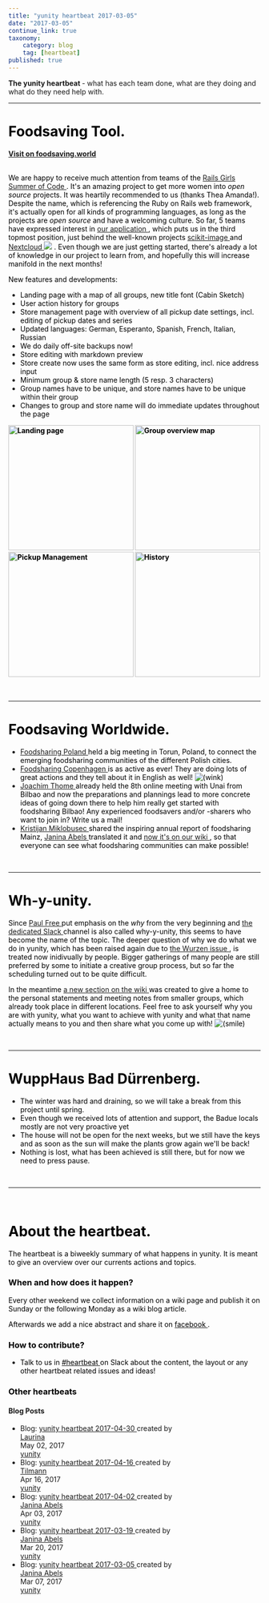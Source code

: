```yaml
---
title: "yunity heartbeat 2017-03-05"
date: "2017-03-05"
continue_link: true
taxonomy:
    category: blog
    tag: [heartbeat]
published: true
---
```


<div class="wiki-content">
 <p>
  <strong>
   The yunity heartbeat
  </strong>
  - what has each team done, what are they doing and what do they need help with.
 </p>
 <hr/>
 <h1 id="yunityheartbeat2017-03-05-FoodsavingTool.">
  <span style="color: rgb(0,0,0);">
   <strong>
    Foodsaving Tool.
   </strong>
  </span>
 </h1>
 <p>
  <span style="color: rgb(0,0,0);">
   <strong>
    <strong>
     <a class="external-link" href="https://foodsaving.world/" rel="nofollow">
      Visit on foodsaving.world
     </a>
    </strong>
   </strong>
  </span>
 </p>
 <p>
  <span style="color: rgb(0,0,0);">
   <strong>
    <strong>
     <br/>
    </strong>
   </strong>
   We are
   <strong>
   </strong>
   happy to receive much attention from teams of the
   <a class="external-link" href="http://railsgirlssummerofcode.org" rel="nofollow">
    Rails Girls Summer of Code
   </a>
   . It's an amazing project to get more women into
   <em>
    open source
   </em>
   projects. It was heartily recommended to us (thanks Thea Amanda!). Despite the name, which is referencing the Ruby on Rails web framework, it's actually open for all kinds of programming languages, as long as the projects are
   <em>
    open source
   </em>
   and have a welcoming culture. So far, 5 teams have expressed interest in
   <a class="external-link" href="https://teams.railsgirlssummerofcode.org/projects/129-foodsaving-and-foodsharing" rel="nofollow">
    our application
   </a>
   , which puts us in the third topmost position, just behind the well-known projects
   <a class="external-link" href="https://teams.railsgirlssummerofcode.org/projects/167-scikit-image" rel="nofollow">
    scikit-image
   </a>
   and
   <a class="external-link" href="https://teams.railsgirlssummerofcode.org/projects/150-nextcloud" rel="nofollow">
    Nextcloud
   </a>
   <span class="confluence-embedded-file-wrapper">
    <img class="confluence-embedded-image emoticon emoticon-wink confluence-external-resource" data-image-src="https://yunity.atlassian.net/wiki/s/2055247333/6452/fc91a50a1428acede3068fdabe2ff601f19e2083/1000.1002.3/_/images/icons/emoticons/wink.png" src="https://yunity.atlassian.net/wiki/s/2055247333/6452/fc91a50a1428acede3068fdabe2ff601f19e2083/1000.1002.3/_/images/icons/emoticons/wink.png"/>
   </span>
   . Even though we are just getting started, there's already a lot of knowledge in our project to learn from, and hopefully this will increase manifold in the next months!
  </span>
 </p>
 <p>
  <span style="color: rgb(0,0,0);">
   New features and developments:
   <br/>
  </span>
 </p>
 <ul>
  <li>
   <span style="color: rgb(0,0,0);">
    Landing page with a map of all groups, new title font (Cabin Sketch)
   </span>
  </li>
  <li>
   <span style="color: rgb(0,0,0);">
    User action history for groups
   </span>
  </li>
  <li>
   <span style="color: rgb(0,0,0);">
    Store management page with overview of all pickup date settings, incl. editing of pickup dates and series
   </span>
  </li>
  <li>
   <span style="color: rgb(0,0,0);">
    Updated languages: German, Esperanto, Spanish, French, Italian, Russian
   </span>
  </li>
  <li>
   <span style="color: rgb(0,0,0);">
    We do daily off-site backups now!
   </span>
  </li>
  <li>
   <span style="color: rgb(0,0,0);">
    Store editing with markdown preview
   </span>
  </li>
  <li>
   <span style="color: rgb(0,0,0);">
    Store create now uses the same form as store editing, incl. nice address input
   </span>
  </li>
  <li>
   <span style="color: rgb(0,0,0);">
    Minimum group &amp; store name length (5 resp. 3 characters)
   </span>
  </li>
  <li>
   <span style="color: rgb(0,0,0);">
    Group names have to be unique, and store names have to be unique within their group
   </span>
  </li>
  <li>
   <span style="color: rgb(0,0,0);">
    Changes to group and store name will do immediate updates throughout the page
   </span>
  </li>
 </ul>
 <p>
  <span style="color: rgb(0,0,0);">
   <strong>
    <strong>
     <span class="confluence-embedded-file-wrapper confluence-embedded-manual-size">
      <img alt="Landing page" class="confluence-embedded-image" data-base-url="https://yunity.atlassian.net/wiki" data-image-src="https://yunity.atlassian.net/wiki/download/attachments/89567450/Screen%20Shot%202017-03-06%20at%2010.13.49.png?version=1&amp;modificationDate=1488844532524&amp;cacheVersion=1&amp;api=v2" data-linked-resource-container-id="89567450" data-linked-resource-container-version="2" data-linked-resource-content-type="image/png" data-linked-resource-default-alias="Screen Shot 2017-03-06 at 10.13.49.png" data-linked-resource-id="89567477" data-linked-resource-type="attachment" data-linked-resource-version="1" data-unresolved-comment-count="0" height="250" src="https://yunity.atlassian.net/wiki/download/thumbnails/89567450/Screen%20Shot%202017-03-06%20at%2010.13.49.png?width=181&amp;height=250" srcset="/wiki/download/thumbnails/89567450/Screen%20Shot%202017-03-06%20at%2010.13.49.png?width=362&amp;height=500 2x, /wiki/download/thumbnails/89567450/Screen%20Shot%202017-03-06%20at%2010.13.49.png?width=181&amp;height=250 1x" title="Landing page"/>
     </span>
     <span class="confluence-embedded-file-wrapper confluence-embedded-manual-size">
      <img alt="Group overview map" class="confluence-embedded-image" data-base-url="https://yunity.atlassian.net/wiki" data-image-src="https://yunity.atlassian.net/wiki/download/attachments/89567450/Screen%20Shot%202017-03-06%20at%2010.13.45.png?version=1&amp;modificationDate=1488844532948&amp;cacheVersion=1&amp;api=v2" data-linked-resource-container-id="89567450" data-linked-resource-container-version="2" data-linked-resource-content-type="image/png" data-linked-resource-default-alias="Screen Shot 2017-03-06 at 10.13.45.png" data-linked-resource-id="89567481" data-linked-resource-type="attachment" data-linked-resource-version="1" data-unresolved-comment-count="0" height="250" src="https://yunity.atlassian.net/wiki/download/thumbnails/89567450/Screen%20Shot%202017-03-06%20at%2010.13.45.png?width=181&amp;height=250" srcset="/wiki/download/thumbnails/89567450/Screen%20Shot%202017-03-06%20at%2010.13.45.png?width=362&amp;height=500 2x, /wiki/download/thumbnails/89567450/Screen%20Shot%202017-03-06%20at%2010.13.45.png?width=181&amp;height=250 1x" title="Group overview map"/>
     </span>
     <span class="confluence-embedded-file-wrapper confluence-embedded-manual-size">
      <img alt="Pickup Management" class="confluence-embedded-image" data-base-url="https://yunity.atlassian.net/wiki" data-image-src="https://yunity.atlassian.net/wiki/download/attachments/89567450/Screen%20Shot%202017-03-06%20at%2010.23.29.png?version=1&amp;modificationDate=1488844533156&amp;cacheVersion=1&amp;api=v2" data-linked-resource-container-id="89567450" data-linked-resource-container-version="2" data-linked-resource-content-type="image/png" data-linked-resource-default-alias="Screen Shot 2017-03-06 at 10.23.29.png" data-linked-resource-id="89567489" data-linked-resource-type="attachment" data-linked-resource-version="1" data-unresolved-comment-count="0" height="250" src="https://yunity.atlassian.net/wiki/download/thumbnails/89567450/Screen%20Shot%202017-03-06%20at%2010.23.29.png?width=181&amp;height=250" srcset="/wiki/download/thumbnails/89567450/Screen%20Shot%202017-03-06%20at%2010.23.29.png?width=362&amp;height=500 2x, /wiki/download/thumbnails/89567450/Screen%20Shot%202017-03-06%20at%2010.23.29.png?width=181&amp;height=250 1x" title="Pickup Management"/>
     </span>
     <span class="confluence-embedded-file-wrapper confluence-embedded-manual-size">
      <img alt="History" class="confluence-embedded-image" data-base-url="https://yunity.atlassian.net/wiki" data-image-src="https://yunity.atlassian.net/wiki/download/attachments/89567450/Screen%20Shot%202017-03-06%20at%2010.25.07.png?version=1&amp;modificationDate=1488844533430&amp;cacheVersion=1&amp;api=v2" data-linked-resource-container-id="89567450" data-linked-resource-container-version="2" data-linked-resource-content-type="image/png" data-linked-resource-default-alias="Screen Shot 2017-03-06 at 10.25.07.png" data-linked-resource-id="89567496" data-linked-resource-type="attachment" data-linked-resource-version="1" data-unresolved-comment-count="0" height="250" src="https://yunity.atlassian.net/wiki/download/thumbnails/89567450/Screen%20Shot%202017-03-06%20at%2010.25.07.png?width=181&amp;height=250" srcset="/wiki/download/thumbnails/89567450/Screen%20Shot%202017-03-06%20at%2010.25.07.png?width=362&amp;height=500 2x, /wiki/download/thumbnails/89567450/Screen%20Shot%202017-03-06%20at%2010.25.07.png?width=181&amp;height=250 1x" title="History"/>
     </span>
     <br/>
    </strong>
   </strong>
  </span>
 </p>
 <p>
  <span style="color: rgb(0,0,0);">
   <strong>
    <strong>
     <br/>
    </strong>
   </strong>
  </span>
 </p>
 <hr/>
 <h1 id="yunityheartbeat2017-03-05-FoodsavingWorldwide.">
  <span style="color: rgb(0,0,0);">
   <strong>
    Foodsaving Worldwide.
   </strong>
  </span>
 </h1>
 <ul>
  <li>
   <span style="color: rgb(0,0,0);">
    <a class="external-link" href="https://www.facebook.com/FoodsharingPolska/" rel="nofollow">
     Foodsharing Poland
    </a>
    held a big meeting in Torun, Poland, to connect the emerging foodsharing communities of the different Polish cities.
   </span>
  </li>
  <li>
   <span style="color: rgb(0,0,0);">
    <a class="external-link" href="https://www.facebook.com/FoodsharingCopenhagen/" rel="nofollow">
     Foodsharing Copenhagen
    </a>
    is as active as ever! They are doing lots of great actions and they tell about it in English as well!
    <span class="confluence-embedded-file-wrapper">
     <img alt="(wink)" class="confluence-embedded-image emoticon emoticon-wink confluence-external-resource" data-image-src="https://yunity.atlassian.net/wiki/s/2055247333/6452/fc91a50a1428acede3068fdabe2ff601f19e2083/_/images/icons/emoticons/wink.png" src="https://yunity.atlassian.net/wiki/s/2055247333/6452/fc91a50a1428acede3068fdabe2ff601f19e2083/_/images/icons/emoticons/wink.png"/>
    </span>
   </span>
  </li>
  <li>
   <span style="color: rgb(0,0,0);">
    <a class="confluence-userlink user-mention" data-base-url="https://yunity.atlassian.net/wiki" data-linked-resource-id="4227074" data-linked-resource-type="userinfo" data-linked-resource-version="2" data-username="Joachim Thome" href="https://yunity.atlassian.net/wiki/display/~Joachim+Thome">
     Joachim Thome
    </a>
    already held the 8th online meeting with Unai from Bilbao and now the preparations and plannings lead to more concrete ideas of going down there to help him really get started with foodsharing Bilbao! Any experienced foodsavers and/or -sharers who want to join in? Write us a mail!
   </span>
  </li>
  <li>
   <span style="color: rgb(0,0,0);">
    <a class="confluence-userlink user-mention" data-base-url="https://yunity.atlassian.net/wiki" data-linked-resource-id="7897368" data-linked-resource-type="userinfo" data-linked-resource-version="1" data-username="Kristijan Miklobusec" href="https://yunity.atlassian.net/wiki/display/~Kristijan+Miklobusec">
     Kristijan Miklobusec
    </a>
    shared the inspiring annual report of foodsharing Mainz,
    <a class="confluence-userlink user-mention" data-base-url="https://yunity.atlassian.net/wiki" data-linked-resource-id="4227489" data-linked-resource-type="userinfo" data-linked-resource-version="2" data-username="Janina" href="https://yunity.atlassian.net/wiki/display/~Janina">
     Janina Abels
    </a>
    translated it and
    <a data-linked-resource-id="89331714" data-linked-resource-type="page" data-linked-resource-version="8" href="https://yunity.atlassian.net/wiki/display/FSINT/Annual+report">
     now it's on our wiki
    </a>
    , so that everyone can see what foodsharing communities can make possible!
   </span>
  </li>
 </ul>
 <p>
  <span style="color: rgb(0,0,0);">
   <br/>
  </span>
 </p>
 <hr/>
 <h1 id="yunityheartbeat2017-03-05-Wh-y-unity.">
  <strong>
   <span style="color: rgb(0,0,0);">
    Wh-y-unity.
   </span>
  </strong>
 </h1>
 <p>
  <span style="color: rgb(0,0,0);">
   Since
   <a class="confluence-userlink user-mention" data-base-url="https://yunity.atlassian.net/wiki" data-linked-resource-id="5177885" data-linked-resource-type="userinfo" data-linked-resource-version="2" data-username="Paul Free" href="https://yunity.atlassian.net/wiki/display/~Paul+Free">
    Paul Free
   </a>
   put emphasis on the
   <em>
    why
   </em>
   from the very beginning and
   <a class="external-link" href="https://yunity.slack.com/messages/wh-y-unity/" rel="nofollow">
    the dedicated Slack
   </a>
   channel is also called why-y-unity, this seems to have become the name of the topic. The deeper question of why we do what we do in yunity, which has been raised again due to
   <a data-linked-resource-id="88863618" data-linked-resource-type="page" data-linked-resource-version="2" href="https://yunity.atlassian.net/wiki/display/~Janina/The+Wurzen+issue">
    the Wurzen issue
   </a>
   , is treated now inidivually by people. Bigger gatherings of many people are still preferred by some to initiate a creative group process, but so far the scheduling turned out to be quite difficult.
  </span>
 </p>
 <p>
  <span style="color: rgb(0,0,0);">
   In the meantime
   <a class="unresolved" href="https://yunity.atlassian.net#">
    a new section on the wiki
   </a>
   was created to give a home to the personal statements and meeting notes from smaller groups, which already took place in different locations. Feel free to ask yourself why you are with yunity, what you want to achieve with yunity and what that name actually means to you and then share what you come up with!
   <span class="confluence-embedded-file-wrapper">
    <img alt="(smile)" class="confluence-embedded-image emoticon emoticon-smile confluence-external-resource" data-image-src="https://yunity.atlassian.net/wiki/s/2055247333/6452/fc91a50a1428acede3068fdabe2ff601f19e2083/_/images/icons/emoticons/smile.png" src="https://yunity.atlassian.net/wiki/s/2055247333/6452/fc91a50a1428acede3068fdabe2ff601f19e2083/_/images/icons/emoticons/smile.png"/>
   </span>
   <br/>
  </span>
 </p>
 <p>
  <br/>
 </p>
 <hr/>
 <h1 id="yunityheartbeat2017-03-05-WuppHausBadDürrenberg.">
  <strong>
   <span style="color: rgb(0,0,0);">
    WuppHaus Bad Dürrenberg.
   </span>
  </strong>
 </h1>
 <ul>
  <li>
   <span style="color: rgb(0,0,0);">
    The winter was hard and draining, so we will take a break from this project until spring.
   </span>
  </li>
  <li>
   <span style="color: rgb(0,0,0);">
    Even though we received lots of attention and support, the Badue locals mostly are not very proactive yet
   </span>
  </li>
  <li>
   <span style="color: rgb(0,0,0);">
    The house will not be open for the next weeks, but we still have the keys and as soon as the sun will make the plants grow again we'll be back!
   </span>
  </li>
  <li>
   <span style="color: rgb(0,0,0);">
    Nothing is lost, what has been achieved is still there, but for now we need to press pause.
   </span>
  </li>
 </ul>
 <p>
  <span style="color: rgb(0,0,0);">
   <br/>
  </span>
 </p>
 <hr/>
 <p>
  <span style="color: rgb(0,0,0);">
   <br/>
  </span>
 </p>
 <h1 id="yunityheartbeat2017-03-05-Abouttheheartbeat.">
  <span style="color: rgb(0,0,0);">
   About the heartbeat.
  </span>
 </h1>
 <p>
  <span style="color: rgb(0,0,0);">
   The heartbeat is a biweekly summary of what happens in yunity. It is meant to give an overview over our currents actions and topics.
  </span>
 </p>
 <h3 id="yunityheartbeat2017-03-05-Whenandhowdoesithappen?">
  <span style="color: rgb(0,0,0);">
   When and how does it happen?
  </span>
 </h3>
 <p>
  <span style="color: rgb(0,0,0);">
   Every other weekend we collect information on a wiki page and publish it on Sunday or the following Monday as a wiki blog article.
  </span>
 </p>
 <p>
  <span style="color: rgb(0,0,0);">
   Afterwards we add a nice abstract and share it on
   <a class="external-link" href="https://www.facebook.com/yunity.org/" rel="nofollow">
    <span style="color: rgb(0,0,0);">
     facebook
    </span>
   </a>
   .
  </span>
 </p>
 <h3 id="yunityheartbeat2017-03-05-Howtocontribute?">
  <span style="color: rgb(0,0,0);">
   How to contribute?
  </span>
 </h3>
 <ul>
  <li>
   <span style="color: rgb(0,0,0);">
    Talk to us in
    <a class="external-link" href="https://yunity.slack.com/messages/heartbeat/" rel="nofollow">
     <span style="color: rgb(0,0,0);">
      #heartbeat
     </span>
    </a>
    on Slack about the content, the layout or any other heartbeat related issues and ideas!
   </span>
  </li>
 </ul>
 <h3 id="yunityheartbeat2017-03-05-Otherheartbeats">
  <span style="color: rgb(0,0,0);">
   Other heartbeats
  </span>
 </h3>
 <p>
  <div class="blog-post-list conf-macro output-block" data-hasbody="false" data-macro-name="blog-posts">
   <h4 class="sub-heading">
    Blog Posts
   </h4>
   <ul>
    <li class="blog-item">
     <span class="blog-title">
      <span class="icon aui-icon aui-icon-small aui-iconfont-page-blogpost" title="Blog">
       Blog:
      </span>
      <a href="https://yunity.atlassian.net/wiki/display/YUN/2017/05/02/yunity+heartbeat+2017-04-30">
       yunity heartbeat 2017-04-30
      </a>
      created by
     </span>
     <div class="blog-item-creator">
      <a class="url fn" href="https://yunity.atlassian.net    /wiki/display/~laurina
">
       Laurina
      </a>
     </div>
     <div class="blog-item-date">
      May 02, 2017
     </div>
     <div class="blog-item-space">
      <a href="https://yunity.atlassian.net/wiki/spaces/YUN">
       yunity
      </a>
     </div>
    </li>
    <li class="blog-item">
     <span class="blog-title">
      <span class="icon aui-icon aui-icon-small aui-iconfont-page-blogpost" title="Blog">
       Blog:
      </span>
      <a href="https://yunity.atlassian.net/wiki/display/YUN/2017/04/16/yunity+heartbeat+2017-04-16">
       yunity heartbeat 2017-04-16
      </a>
      created by
     </span>
     <div class="blog-item-creator">
      <a class="url fn" href="https://yunity.atlassian.net    /wiki/display/~tiltec
">
       Tilmann
      </a>
     </div>
     <div class="blog-item-date">
      Apr 16, 2017
     </div>
     <div class="blog-item-space">
      <a href="https://yunity.atlassian.net/wiki/spaces/YUN">
       yunity
      </a>
     </div>
    </li>
    <li class="blog-item">
     <span class="blog-title">
      <span class="icon aui-icon aui-icon-small aui-iconfont-page-blogpost" title="Blog">
       Blog:
      </span>
      <a href="https://yunity.atlassian.net/wiki/display/YUN/2017/04/03/yunity+heartbeat+2017-04-02">
       yunity heartbeat 2017-04-02
      </a>
      created by
     </span>
     <div class="blog-item-creator">
      <a class="url fn" href="https://yunity.atlassian.net    /wiki/display/~Janina
">
       Janina Abels
      </a>
     </div>
     <div class="blog-item-date">
      Apr 03, 2017
     </div>
     <div class="blog-item-space">
      <a href="https://yunity.atlassian.net/wiki/spaces/YUN">
       yunity
      </a>
     </div>
    </li>
    <li class="blog-item">
     <span class="blog-title">
      <span class="icon aui-icon aui-icon-small aui-iconfont-page-blogpost" title="Blog">
       Blog:
      </span>
      <a href="https://yunity.atlassian.net/wiki/display/YUN/2017/03/20/yunity+heartbeat+2017-03-19">
       yunity heartbeat 2017-03-19
      </a>
      created by
     </span>
     <div class="blog-item-creator">
      <a class="url fn" href="https://yunity.atlassian.net    /wiki/display/~Janina
">
       Janina Abels
      </a>
     </div>
     <div class="blog-item-date">
      Mar 20, 2017
     </div>
     <div class="blog-item-space">
      <a href="https://yunity.atlassian.net/wiki/spaces/YUN">
       yunity
      </a>
     </div>
    </li>
    <li class="blog-item">
     <span class="blog-title">
      <span class="icon aui-icon aui-icon-small aui-iconfont-page-blogpost" title="Blog">
       Blog:
      </span>
      <a href="https://yunity.atlassian.net/wiki/display/YUN/2017/03/07/yunity+heartbeat+2017-03-05">
       yunity heartbeat 2017-03-05
      </a>
      created by
     </span>
     <div class="blog-item-creator">
      <a class="url fn" href="https://yunity.atlassian.net    /wiki/display/~Janina
">
       Janina Abels
      </a>
     </div>
     <div class="blog-item-date">
      Mar 07, 2017
     </div>
     <div class="blog-item-space">
      <a href="https://yunity.atlassian.net/wiki/spaces/YUN">
       yunity
      </a>
     </div>
    </li>
   </ul>
  </div>
 </p>
</div>

